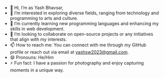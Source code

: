 - 👋 Hi, I’m as Yash Bhavsar,
- 👀 I’m interested in exploring diverse fields, ranging from technology and programming to arts and culture.
- 🌱 I’m currently learning new programming languages and enhancing my skills in web development.
- 💞️ I’m looking to collaborate on open-source projects or any initiatives that align with my interests.
- 📫 How to reach me: You can connect with me through my GitHub profile or reach out via email at yashsw2023@gmail.com.
- 😄 Pronouns: He/Him
- ⚡ Fun fact: I have a passion for photography and enjoy capturing moments in a unique way.
